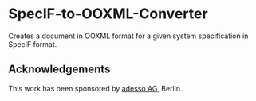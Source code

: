 # SpecIF-to-OOXML-Converter
Creates a document in OOXML format for a given system specification in SpecIF format. 

## Acknowledgements
This work has been sponsored by [adesso AG](http://adesso.de), Berlin.

